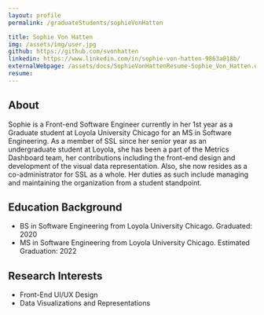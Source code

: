 ```yaml
---
layout: profile
permalink: /graduateStudents/sophieVonHatten

title: Sophie Von Hatten
img: /assets/img/user.jpg
github: https://github.com/svonhatten
linkedin: https://www.linkedin.com/in/sophie-von-hatten-9863a018b/
externalWebpage: /assets/docs/SophieVonHattenResume-Sophie_Von_Hatten.docx
resume:
---
```


## About

Sophie is a Front-end Software Engineer currently in her 1st year as a Graduate student at Loyola University Chicago for an MS in Software Engineering. As a member of SSL since her senior year as an undergraduate student at Loyola, she has been a part of the Metrics Dashboard team, her contributions including the front-end design and development of the visual data representation. Also, she now resides as a co-administrator for SSL as a whole. Her duties as such include managing and maintaining the organization from a student standpoint.

## Education Background

- BS in Software Engineering from Loyola University Chicago. Graduated: 2020
- MS in Software Engineering from Loyola University Chicago. Estimated Graduation: 2022

## Research Interests

- Front-End UI/UX Design
- Data Visualizations and Representations
